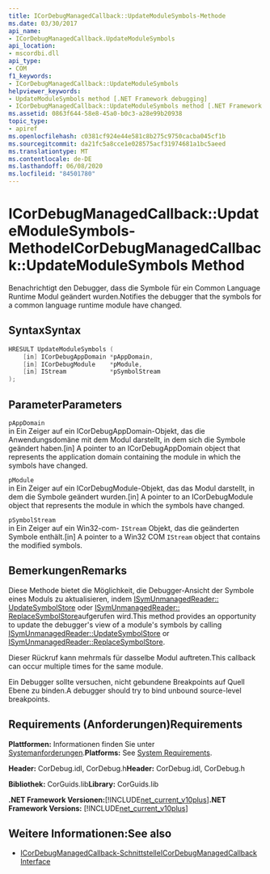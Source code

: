 ```yaml
---
title: ICorDebugManagedCallback::UpdateModuleSymbols-Methode
ms.date: 03/30/2017
api_name:
- ICorDebugManagedCallback.UpdateModuleSymbols
api_location:
- mscordbi.dll
api_type:
- COM
f1_keywords:
- ICorDebugManagedCallback::UpdateModuleSymbols
helpviewer_keywords:
- UpdateModuleSymbols method [.NET Framework debugging]
- ICorDebugManagedCallback::UpdateModuleSymbols method [.NET Framework debugging]
ms.assetid: 0863f644-58e8-45a0-b0c3-a28e99b20938
topic_type:
- apiref
ms.openlocfilehash: c0381cf924e44e581c8b275c9750cacba045cf1b
ms.sourcegitcommit: da21fc5a8cce1e028575acf31974681a1bc5aeed
ms.translationtype: MT
ms.contentlocale: de-DE
ms.lasthandoff: 06/08/2020
ms.locfileid: "84501780"
---
```

# <a name="icordebugmanagedcallbackupdatemodulesymbols-method"></a><span data-ttu-id="77da6-102">ICorDebugManagedCallback::UpdateModuleSymbols-Methode</span><span class="sxs-lookup"><span data-stu-id="77da6-102">ICorDebugManagedCallback::UpdateModuleSymbols Method</span></span>
<span data-ttu-id="77da6-103">Benachrichtigt den Debugger, dass die Symbole für ein Common Language Runtime Modul geändert wurden.</span><span class="sxs-lookup"><span data-stu-id="77da6-103">Notifies the debugger that the symbols for a common language runtime module have changed.</span></span>  
  
## <a name="syntax"></a><span data-ttu-id="77da6-104">Syntax</span><span class="sxs-lookup"><span data-stu-id="77da6-104">Syntax</span></span>  
  
```cpp  
HRESULT UpdateModuleSymbols (  
    [in] ICorDebugAppDomain *pAppDomain,  
    [in] ICorDebugModule    *pModule,  
    [in] IStream            *pSymbolStream  
);  
```  
  
## <a name="parameters"></a><span data-ttu-id="77da6-105">Parameter</span><span class="sxs-lookup"><span data-stu-id="77da6-105">Parameters</span></span>  
 `pAppDomain`  
 <span data-ttu-id="77da6-106">in Ein Zeiger auf ein ICorDebugAppDomain-Objekt, das die Anwendungsdomäne mit dem Modul darstellt, in dem sich die Symbole geändert haben.</span><span class="sxs-lookup"><span data-stu-id="77da6-106">[in] A pointer to an ICorDebugAppDomain object that represents the application domain containing the module in which the symbols have changed.</span></span>  
  
 `pModule`  
 <span data-ttu-id="77da6-107">in Ein Zeiger auf ein ICorDebugModule-Objekt, das das Modul darstellt, in dem die Symbole geändert wurden.</span><span class="sxs-lookup"><span data-stu-id="77da6-107">[in] A pointer to an ICorDebugModule object that represents the module in which the symbols have changed.</span></span>  
  
 `pSymbolStream`  
 <span data-ttu-id="77da6-108">in Ein Zeiger auf ein Win32-com- `IStream` Objekt, das die geänderten Symbole enthält.</span><span class="sxs-lookup"><span data-stu-id="77da6-108">[in] A pointer to a Win32 COM `IStream` object that contains the modified symbols.</span></span>  
  
## <a name="remarks"></a><span data-ttu-id="77da6-109">Bemerkungen</span><span class="sxs-lookup"><span data-stu-id="77da6-109">Remarks</span></span>  
 <span data-ttu-id="77da6-110">Diese Methode bietet die Möglichkeit, die Debugger-Ansicht der Symbole eines Moduls zu aktualisieren, indem [ISymUnmanagedReader:: UpdateSymbolStore](../diagnostics/isymunmanagedreader-updatesymbolstore-method.md) oder [ISymUnmanagedReader:: ReplaceSymbolStore](../diagnostics/isymunmanagedreader-replacesymbolstore-method.md)aufgerufen wird.</span><span class="sxs-lookup"><span data-stu-id="77da6-110">This method provides an opportunity to update the debugger's view of a module's symbols by calling [ISymUnmanagedReader::UpdateSymbolStore](../diagnostics/isymunmanagedreader-updatesymbolstore-method.md) or [ISymUnmanagedReader::ReplaceSymbolStore](../diagnostics/isymunmanagedreader-replacesymbolstore-method.md).</span></span>  
  
 <span data-ttu-id="77da6-111">Dieser Rückruf kann mehrmals für dasselbe Modul auftreten.</span><span class="sxs-lookup"><span data-stu-id="77da6-111">This callback can occur multiple times for the same module.</span></span>  
  
 <span data-ttu-id="77da6-112">Ein Debugger sollte versuchen, nicht gebundene Breakpoints auf Quell Ebene zu binden.</span><span class="sxs-lookup"><span data-stu-id="77da6-112">A debugger should try to bind unbound source-level breakpoints.</span></span>  
  
## <a name="requirements"></a><span data-ttu-id="77da6-113">Requirements (Anforderungen)</span><span class="sxs-lookup"><span data-stu-id="77da6-113">Requirements</span></span>  
 <span data-ttu-id="77da6-114">**Plattformen:** Informationen finden Sie unter [Systemanforderungen](../../get-started/system-requirements.md).</span><span class="sxs-lookup"><span data-stu-id="77da6-114">**Platforms:** See [System Requirements](../../get-started/system-requirements.md).</span></span>  
  
 <span data-ttu-id="77da6-115">**Header:** CorDebug.idl, CorDebug.h</span><span class="sxs-lookup"><span data-stu-id="77da6-115">**Header:** CorDebug.idl, CorDebug.h</span></span>  
  
 <span data-ttu-id="77da6-116">**Bibliothek:** CorGuids.lib</span><span class="sxs-lookup"><span data-stu-id="77da6-116">**Library:** CorGuids.lib</span></span>  
  
 <span data-ttu-id="77da6-117">**.NET Framework Versionen:**[!INCLUDE[net_current_v10plus](../../../../includes/net-current-v10plus-md.md)]</span><span class="sxs-lookup"><span data-stu-id="77da6-117">**.NET Framework Versions:** [!INCLUDE[net_current_v10plus](../../../../includes/net-current-v10plus-md.md)]</span></span>  
  
## <a name="see-also"></a><span data-ttu-id="77da6-118">Weitere Informationen:</span><span class="sxs-lookup"><span data-stu-id="77da6-118">See also</span></span>

- [<span data-ttu-id="77da6-119">ICorDebugManagedCallback-Schnittstelle</span><span class="sxs-lookup"><span data-stu-id="77da6-119">ICorDebugManagedCallback Interface</span></span>](icordebugmanagedcallback-interface.md)
